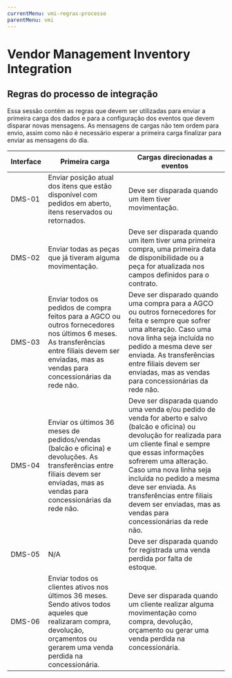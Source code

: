 ```yaml
---
currentMenu: vmi-regras-processo
parentMenu: vmi
---
```


# Vendor Management Inventory Integration

## Regras do processo de integração
Essa sessão contém as regras que devem ser utilizadas para enviar a primeira carga dos dados e para a configuração dos eventos que devem disparar novas mensagens.
As mensagens de cargas não tem ordem para envio, assim como não é necessário esperar a primeira carga finalizar para enviar as mensagens do dia.
 
|Interface|Primeira carga|Cargas direcionadas a eventos|
|---------|--------------|-----------------------------|
|DMS-01|	Enviar posição atual dos itens que estão disponível com pedidos em aberto, itens reservados ou retornados. |	Deve ser disparada quando um item tiver movimentação.|
|DMS-02	|Enviar todas as peças que já tiveram alguma movimentação.|	Deve ser disparada quando um item tiver uma primeira compra, uma primeira data de disponibilidade ou a peça for atualizada nos campos definidos para o contrato.|
|DMS-03	|Enviar todos os pedidos de compra feitos para a AGCO ou outros fornecedores nos últimos 6 meses. As transferências entre filiais devem ser enviadas, mas as vendas para concessionárias da rede não.|	Deve ser disparado quando uma compra para a AGCO ou outros fornecedores for feita e sempre que sofrer uma alteração. Caso uma nova linha seja incluída no pedido a mesma deve ser enviada. As transferências entre filiais devem ser enviadas, mas as vendas para concessionárias da rede não.|
|DMS-04|	Enviar os últimos 36 meses de pedidos/vendas (balcão e oficina) e devoluções. As transferências entre filiais devem ser enviadas, mas as vendas para concessionárias da rede não.	|Deve ser disparada quando uma venda e/ou pedido de venda for aberto e salvo (balcão e oficina) ou devolução for realizada para um cliente final e sempre que essas informações sofrerem uma alteração. Caso uma nova linha seja incluída no pedido a mesma deve ser enviada. As transferências entre filiais devem ser enviadas, mas as vendas para concessionárias da rede não.|
|DMS-05|	N/A|	Deve ser disparada quando for registrada uma venda perdida por falta de estoque.|
|DMS-06|	Enviar todos os clientes ativos nos últimos 36 meses. Sendo ativos todos aqueles que realizaram compra, devolução, orçamentos ou gerarem uma venda perdida na concessionária.	|Deve ser disparada quando um cliente realizar alguma movimentação como compra, devolução, orçamento ou gerar uma venda perdida na concessionária.|
